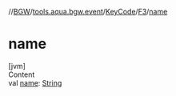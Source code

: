 //[BGW](../../../../index.md)/[tools.aqua.bgw.event](../../index.md)/[KeyCode](../index.md)/[F3](index.md)/[name](name.md)



# name  
[jvm]  
Content  
val [name](name.md): [String](https://kotlinlang.org/api/latest/jvm/stdlib/kotlin/-string/index.html)  



